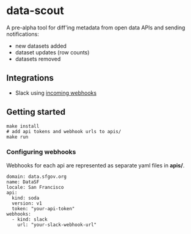 # data-scout

A pre-alpha tool for diff'ing metadata from open data APIs and sending notifications:
- new datasets added
- dataset updates (row counts)
- datasets removed

## Integrations

- Slack using [incoming webhooks](https://api.slack.com/incoming-webhooks)

## Getting started

    make install
    # add api tokens and webhook urls to apis/
    make run

### Configuring webhooks

Webhooks for each api are represented as separate yaml files in **apis/**.

    domain: data.sfgov.org
    name: DataSF
    locale: San Francisco
    api:
      kind: soda
      version: v1
      token: "your-api-token"
    webhooks:
      - kind: slack
        url: "your-slack-webhook-url"
